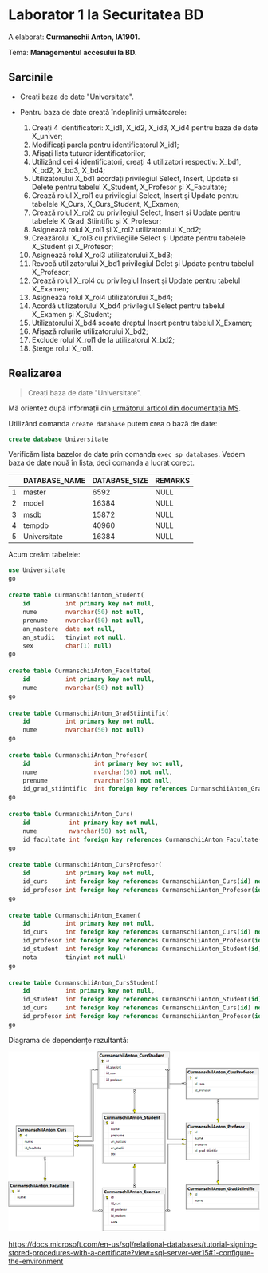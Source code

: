 # Laborator 1 la Securitatea BD

A elaborat: **Curmanschii Anton, IA1901.**

Tema: **Managementul accesului la BD.**


## Sarcinile

- Creați baza de date "Universitate".

- Pentru baza de date creată îndepliniți următoarele:
  1. Creați 4 identificatori: X_id1, X_id2, X_id3, X_id4 pentru baza de date X_univer;
  2. Modificați parola pentru identificatorul X_id1;
  3. Afișați lista tuturor identificatorilor;
  4. Utilizând cei 4 identificatori, creați 4 utilizatori respectiv: X_bd1, X_bd2, X_bd3, X_bd4;
  5. Utilizatorului X_bd1 acordați privilegiul Select, Insert, Update și Delete pentru tabelul
  X_Student, X_Profesor și X_Facultate;
  6. Crează rolul X_rol1 cu privilegiul Select, Insert și Update pentru tabelele X_Curs,
  X_Curs_Student, X_Examen;
  7. Crează rolul X_rol2 cu privilegiul Select, Insert și Update pentru tabelele X_Grad_Stiintific și
  X_Profesor;
  8. Asignează rolul X_rol1 și X_rol2 utilizatorului X_bd2;
  9. Creazărolul X_rol3 cu privilegiile Select și Update pentru tabelele X_Student și X_Profesor;
  10. Asignează rolul X_rol3 utilizatorului X_bd3;
  11. Revocă utilizatorului X_bd1 privilegiul Delet și Update pentru tabelul X_Profesor;
  12. Crează rolul X_rol4 cu privilegiul Insert și Update pentru tabelul X_Examen;
  13. Asignează rolul X_rol4 utilizatorului X_bd4;
  14. Acordă utilizatorului X_bd4 privilegiul Select pentru tabelul X_Examen și X_Student;
  15. Utilizatorului X_bd4 scoate dreptul Insert pentru tabelul X_Examen;
  16. Afișază rolurile utilizatorului X_bd2;
  17. Exclude rolul X_rol1 de la utilizatorul X_bd2;
  18. Șterge rolul X_rol1.


## Realizarea

> Creați baza de date "Universitate".

Mă orientez după informații din [următorul articol din documentația MS](https://docs.microsoft.com/en-us/sql/t-sql/lesson-1-creating-database-objects?view=sql-server-ver15).

Utilizând comanda `create database` putem crea o bază de date:

```sql
create database Universitate
```

Verificăm lista bazelor de date prin comanda `exec sp_databases`. 
Vedem baza de date nouă în lista, deci comanda a lucrat corect.

|   | DATABASE_NAME | DATABASE_SIZE | REMARKS |
|---|---------------|---------------|---------|
| 1 | master        | 6592          | NULL    |
| 2 | model         | 16384         | NULL    |
| 3 | msdb          | 15872         | NULL    |
| 4 | tempdb        | 40960         | NULL    |
| 5 | Universitate  | 16384         | NULL    |


Acum creăm tabelele:

```sql
use Universitate
go

create table CurmanschiiAnton_Student(
	id			int primary key not null,
	nume		nvarchar(50) not null,
	prenume		nvarchar(50) not null,
	an_nastere	date not null,
	an_studii	tinyint not null,
	sex			char(1) null)
go

create table CurmanschiiAnton_Facultate(
	id			int primary key not null,
	nume		nvarchar(50) not null)
go

create table CurmanschiiAnton_GradStiintific(
	id			int primary key not null,
	nume		nvarchar(50) not null)
go

create table CurmanschiiAnton_Profesor(
	id					int primary key not null,
	nume				nvarchar(50) not null,
	prenume				nvarchar(50) not null,
	id_grad_stiintific	int foreign key references CurmanschiiAnton_GradStiintific(id) not null)
go

create table CurmanschiiAnton_Curs(
	id			 int primary key not null,
	nume		 nvarchar(50) not null,
	id_facultate int foreign key references CurmanschiiAnton_Facultate(id) not null)
go

create table CurmanschiiAnton_CursProfesor(
	id			int primary key not null,
	id_curs     int foreign key references CurmanschiiAnton_Curs(id) not null,
	id_profesor int foreign key references CurmanschiiAnton_Profesor(id) not null)
go

create table CurmanschiiAnton_Examen(
	id			int primary key not null,
	id_curs     int foreign key references CurmanschiiAnton_Curs(id) not null,
	id_profesor int foreign key references CurmanschiiAnton_Profesor(id) not null,
	id_student  int foreign key references CurmanschiiAnton_Student(id) not null,
	nota		tinyint not null)
go

create table CurmanschiiAnton_CursStudent(
	id			int primary key not null,
	id_student  int foreign key references CurmanschiiAnton_Student(id) not null,
	id_curs     int foreign key references CurmanschiiAnton_Curs(id) not null,
	id_profesor int foreign key references CurmanschiiAnton_Profesor(id) not null)
go
```


Diagrama de dependențe rezultantă:

![Diagrama rezultantă](images/diagram.png)

https://docs.microsoft.com/en-us/sql/relational-databases/tutorial-signing-stored-procedures-with-a-certificate?view=sql-server-ver15#1-configure-the-environment